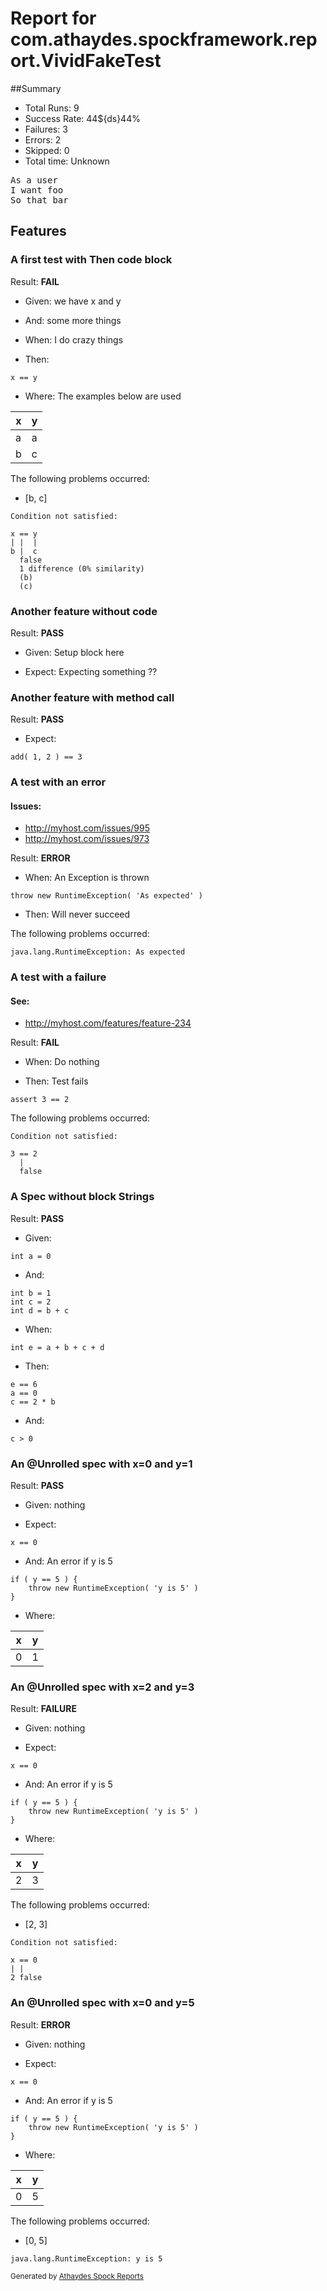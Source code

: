 # Report for com.athaydes.spockframework.report.VividFakeTest

##Summary

* Total Runs: 9
* Success Rate: 44${ds}44%
* Failures: 3
* Errors:   2
* Skipped:  0
* Total time: Unknown

<pre>
As a user
I want foo
So that bar
</pre>

## Features

### A first test with Then code block

Result: **FAIL**

* Given: we have x and y

* And: some more things

* When: I do crazy things

* Then: 

```
x == y
```

* Where: The examples below are used

 | x | y |
 |---|---|
 | a | a | (PASS)
 | b | c | (FAIL)

The following problems occurred:

* [b, c]
```
Condition not satisfied:

x == y
| |  |
b |  c
  false
  1 difference (0% similarity)
  (b)
  (c)

```

### Another feature without code

Result: **PASS**

* Given: Setup block here

* Expect: Expecting something ??

### Another feature with method call

Result: **PASS**

* Expect: 

```
add( 1, 2 ) == 3
```

### A test with an error

#### Issues:

* http://myhost.com/issues/995
* http://myhost.com/issues/973

Result: **ERROR**

* When: An Exception is thrown

```
throw new RuntimeException( 'As expected' )
```

* Then: Will never succeed

The following problems occurred:

```
java.lang.RuntimeException: As expected
```

### A test with a failure

#### See:

* http://myhost.com/features/feature-234

Result: **FAIL**

* When: Do nothing

* Then: Test fails

```
assert 3 == 2
```

The following problems occurred:

```
Condition not satisfied:

3 == 2
  |
  false

```

### A Spec without block Strings

Result: **PASS**

* Given: 

```
int a = 0
```

* And: 

```
int b = 1
int c = 2
int d = b + c
```

* When: 

```
int e = a + b + c + d
```

* Then: 

```
e == 6
a == 0
c == 2 * b
```

* And: 

```
c > 0
```

### An @Unrolled spec with x=0 and y=1

Result: **PASS**

* Given: nothing

* Expect: 

```
x == 0
```

* And: An error if y is 5

```
if ( y == 5 ) {
    throw new RuntimeException( 'y is 5' )
}
```

* Where: 

 | x | y |
 |---|---|
 | 0 | 1 | (PASS)

### An @Unrolled spec with x=2 and y=3

Result: **FAILURE**

* Given: nothing

* Expect: 

```
x == 0
```

* And: An error if y is 5

```
if ( y == 5 ) {
    throw new RuntimeException( 'y is 5' )
}
```

* Where: 

 | x | y |
 |---|---|
 | 2 | 3 | (FAIL)

The following problems occurred:

* [2, 3]
```
Condition not satisfied:

x == 0
| |
2 false

```

### An @Unrolled spec with x=0 and y=5

Result: **ERROR**

* Given: nothing

* Expect: 

```
x == 0
```

* And: An error if y is 5

```
if ( y == 5 ) {
    throw new RuntimeException( 'y is 5' )
}
```

* Where: 

 | x | y |
 |---|---|
 | 0 | 5 | (FAIL)

The following problems occurred:

* [0, 5]
```
java.lang.RuntimeException: y is 5
```


<small>Generated by <a href="https://github.com/renatoathaydes/spock-reports">Athaydes Spock Reports</a></small>